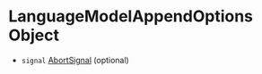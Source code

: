 # LanguageModelAppendOptions Object

* `signal` [AbortSignal](https://nodejs.org/api/globals.html#globals_class_abortsignal) (optional)
